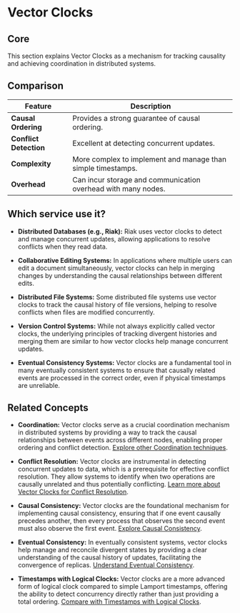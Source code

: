 # Vector Clocks

## Core

This section explains Vector Clocks as a mechanism for tracking causality and achieving coordination in distributed systems.

## Comparison

| Feature | Description |
|---|---|
| **Causal Ordering** | Provides a strong guarantee of causal ordering. |
| **Conflict Detection** | Excellent at detecting concurrent updates. |
| **Complexity** | More complex to implement and manage than simple timestamps. |
| **Overhead** | Can incur storage and communication overhead with many nodes. |

## Which service use it?



-   **Distributed Databases (e.g., Riak):** Riak uses vector clocks to detect and manage concurrent updates, allowing applications to resolve conflicts when they read data.

-   **Collaborative Editing Systems:** In applications where multiple users can edit a document simultaneously, vector clocks can help in merging changes by understanding the causal relationships between different edits.

-   **Distributed File Systems:** Some distributed file systems use vector clocks to track the causal history of file versions, helping to resolve conflicts when files are modified concurrently.

-   **Version Control Systems:** While not always explicitly called vector clocks, the underlying principles of tracking divergent histories and merging them are similar to how vector clocks help manage concurrent updates.

-   **Eventual Consistency Systems:** Vector clocks are a fundamental tool in many eventually consistent systems to ensure that causally related events are processed in the correct order, even if physical timestamps are unreliable.

## Related Concepts

-   **Coordination:** Vector clocks serve as a crucial coordination mechanism in distributed systems by providing a way to track the causal relationships between events across different nodes, enabling proper ordering and conflict detection. [Explore other Coordination techniques](../README.md).

-   **Conflict Resolution:** Vector clocks are instrumental in detecting concurrent updates to data, which is a prerequisite for effective conflict resolution. They allow systems to identify when two operations are causally unrelated and thus potentially conflicting. [Learn more about Vector Clocks for Conflict Resolution](../../conflict-resolution/vector-clocks/README.md).

-   **Causal Consistency:** Vector clocks are the foundational mechanism for implementing causal consistency, ensuring that if one event causally precedes another, then every process that observes the second event must also observe the first event. [Explore Causal Consistency](../../consistency-models/causal-consistency/README.md).

-   **Eventual Consistency:** In eventually consistent systems, vector clocks help manage and reconcile divergent states by providing a clear understanding of the causal history of updates, facilitating the convergence of replicas. [Understand Eventual Consistency](../../consistency-models/eventual-consistency/README.md).

-   **Timestamps with Logical Clocks:** Vector clocks are a more advanced form of logical clock compared to simple Lamport timestamps, offering the ability to detect concurrency directly rather than just providing a total ordering. [Compare with Timestamps with Logical Clocks](../../conflict-resolution/timestamps-with-logical-clocks/README.md).
